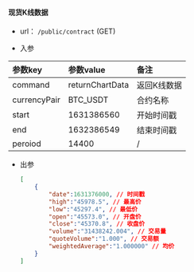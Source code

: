 #### 现货K线数据

+ url： `/public/contract` (GET)

+ 入参

| 参数key      | 参数value       | 备注        |
| :----------- | :-------------- | :---------- |
| command      | returnChartData | 返回K线数据 |
| currencyPair | BTC_USDT        | 合约名称    |
| start        | 1631386560      | 开始时间戳  |
| end          | 1632386549      | 结束时间戳  |
| peroiod      | 14400           | /           |

+ 出参

  ```json
  [
      {
          "date":1631376000, // 时间戳
          "high":"45978.5", // 最高价
          "low":"45297.4", // 最低价
          "open":"45573.0", // 开盘价
          "close":"45370.8", // 收盘价
          "volume":"31438242.004", // 交易量
          "quoteVolume":"1.000", // 交易额
          "weightedAverage":"1.000000" // 均价
      }
  ]
  ```
